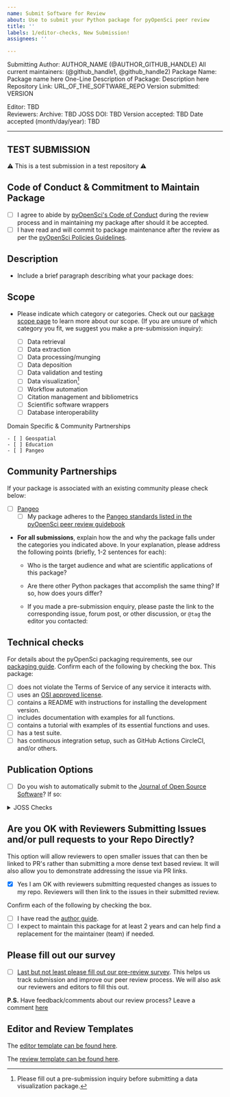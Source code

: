 ```yaml
---
name: Submit Software for Review
about: Use to submit your Python package for pyOpenSci peer review
title: ''
labels: 1/editor-checks, New Submission!
assignees: ''

---
```


Submitting Author:  <!--author-name-->AUTHOR_NAME<!--end-author-name--> (<!--author-handle-->@AUTHOR_GITHUB_HANDLE<!--end-author-handle-->)
All current maintainers: (@github_handle1, @github_handle2)
Package Name: Package name here
One-Line Description of Package: Description here 
Repository Link: <!--target-repository-->URL_OF_THE_SOFTWARE_REPO<!--end-target-repository--> 
Version submitted: <!--version-submitted-->VERSION<!--end-version-submitted--> 


Editor: <!--editor-->TBD<!--end-editor-->  
Reviewers: <!--reviewers-list--><!--end-reviewers-list-->
Archive: <!--archive-->TBD<!--end-archive-->
JOSS DOI: <!--joss-doi-->TBD<!--end-joss-doi--> 
Version accepted: <!--version-->TBD<!--end-version--> 
Date accepted (month/day/year): <!--date-accepted-->TBD<!--end-date-accepted--> 

---

## TEST SUBMISSION

:warning: This is a test submission in a test repository :warning:

## Code of Conduct & Commitment to Maintain Package

- [ ] I agree to abide by [pyOpenSci's Code of Conduct][PyOpenSciCodeOfConduct] during the review process and in maintaining my package after should it be accepted.
- [ ] I have read and will commit to package maintenance after the review as per the [pyOpenSci Policies Guidelines][Commitment].

## Description

- Include a brief paragraph describing what your package does:


## Scope

- Please indicate which category or categories. 
Check out our [package scope page][PackageCategories] to learn more about our 
scope. (If you are unsure of which category you fit, we suggest you make a pre-submission inquiry):

	- [ ] Data retrieval
	- [ ] Data extraction
	- [ ] Data processing/munging
	- [ ] Data deposition
	- [ ] Data validation and testing
	- [ ] Data visualization[^1]
	- [ ] Workflow automation
	- [ ] Citation management and bibliometrics
	- [ ] Scientific software wrappers
	- [ ] Database interoperability

Domain Specific & Community Partnerships 

	- [ ] Geospatial
	- [ ] Education
	- [ ] Pangeo
	

## Community Partnerships
If your package is associated with an 
existing community please check below:

- [ ] [Pangeo][pangeoWebsite]
	- [ ] My package adheres to the [Pangeo standards listed in the pyOpenSci peer review guidebook][PangeoCollaboration]

> [^1]: Please fill out a pre-submission inquiry before submitting a data visualization package.

- **For all submissions**, explain how the and why the package falls under the categories you indicated above. In your explanation, please address the following points (briefly, 1-2 sentences for each):  

  - Who is the target audience and what are scientific applications of this package?  

  - Are there other Python packages that accomplish the same thing? If so, how does yours differ?

  - If you made a pre-submission enquiry, please paste the link to the corresponding issue, forum post, or other discussion, or `@tag` the editor you contacted:

## Technical checks

For details about the pyOpenSci packaging requirements, see our [packaging guide][PackagingGuide]. Confirm each of the following by checking the box. This package:

- [ ] does not violate the Terms of Service of any service it interacts with. 
- [ ] uses an [OSI approved license][OsiApprovedLicense].
- [ ] contains a README with instructions for installing the development version. 
- [ ] includes documentation with examples for all functions.
- [ ] contains a tutorial with examples of its essential functions and uses.
- [ ] has a test suite.
- [ ] has continuous integration setup, such as GitHub Actions CircleCI, and/or others.

## Publication Options

- [ ] Do you wish to automatically submit to the [Journal of Open Source Software][JournalOfOpenSourceSoftware]? If so:

<details>
 <summary>JOSS Checks</summary>  

- [ ] The package has an **obvious research application** according to JOSS's definition in their [submission requirements][JossSubmissionRequirements]. Be aware that completing the pyOpenSci review process **does not** guarantee acceptance to JOSS. Be sure to read their submission requirements (linked above) if you are interested in submitting to JOSS.
- [ ] The package is not a "minor utility" as defined by JOSS's [submission requirements][JossSubmissionRequirements]: "Minor ‘utility’ packages, including ‘thin’ API clients, are not acceptable." pyOpenSci welcomes these packages under "Data Retrieval", but JOSS has slightly different criteria.
- [ ] The package contains a `paper.md` matching [JOSS's requirements][JossPaperRequirements] with a high-level description in the package root or in `inst/`.
- [ ] The package is deposited in a long-term repository with the DOI: 

*Note: JOSS accepts our review as theirs. You will NOT need to go through another full review. JOSS will only review your paper.md file. Be sure to link to this pyOpenSci issue when a JOSS issue is opened for your package. Also be sure to tell the JOSS editor that this is a pyOpenSci reviewed package once you reach this step.*
  
</details>

## Are you OK with Reviewers Submitting Issues and/or pull requests to your Repo Directly?
This option will allow reviewers to open smaller issues that can then be linked to PR's rather than submitting a more dense text based review. It will also allow you to demonstrate addressing the issue via PR links.

- [x] Yes I am OK with reviewers submitting requested changes as issues to my repo. Reviewers will then link to the issues in their submitted review.

Confirm each of the following by checking the box.

- [ ] I have read the [author guide](https://www.pyopensci.org/software-peer-review/how-to/author-guide.html). 
- [ ] I expect to maintain this package for at least 2 years and can help find a replacement for the maintainer (team) if needed.

## Please fill out our survey

- [ ] [Last but not least please fill out our pre-review survey](https://forms.gle/F9mou7S3jhe8DMJ16). This helps us track
submission and improve our peer review process. We will also ask our reviewers 
and editors to fill this out.

**P.S.** Have feedback/comments about our review process? Leave a comment [here][Comments]

## Editor and Review Templates

The [editor template can be found here][Editor Template].

The [review template can be found here][Review Template].

[PackagingGuide]: https://www.pyopensci.org/python-package-guide/

[PackageCategories]: https://www.pyopensci.org/software-peer-review/about/package-scope.html

[JournalOfOpenSourceSoftware]: http://joss.theoj.org/

[JossSubmissionRequirements]: https://joss.readthedocs.io/en/latest/submitting.html#submission-requirements

[JossPaperRequirements]: https://joss.readthedocs.io/en/latest/submitting.html#what-should-my-paper-contain

[PyOpenSciCodeOfConduct]: https://www.pyopensci.org/governance/CODE_OF_CONDUCT

[OsiApprovedLicense]: https://opensource.org/licenses

[Editor Template]: https://www.pyopensci.org/software-peer-review/appendices/templates.html#editor-s-template

[Review Template]: https://www.pyopensci.org/software-peer-review/appendices/templates.html#peer-review-template

[Comments]: https://pyopensci.discourse.group/

[PangeoCollaboration]: https://www.pyopensci.org/software-peer-review/partners/pangeo

[pangeoWebsite]: https://www.pangeo.io
[Commitment]: https://www.pyopensci.org/software-peer-review/our-process/policies.html#after-acceptance-package-ownership-and-maintenance
